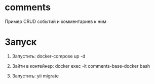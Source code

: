 # comments

Пример CRUD событий и комментариев к ним


# Запуск
1. Запустить: docker-compose up -d

2. Зайти в контейнер: docker exec -it comments-base-docker bash

3. Запустить: yii migrate

